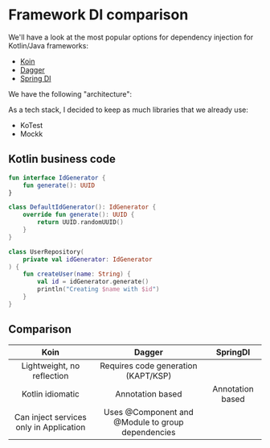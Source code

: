 # Framework DI comparison

We'll have a look at the most popular options for dependency injection for Kotlin/Java frameworks:

- [Koin](./docs/Koin.md)
- [Dagger](./docs/Dagger.md)
- [Spring DI](./docs/SpringDI.md)

We have the following "architecture":

As a tech stack, I decided to keep as much libraries that we already use:

- KoTest
- Mockk
  
## Kotlin business code

```kotlin
fun interface IdGenerator {
    fun generate(): UUID
}

class DefaultIdGenerator(): IdGenerator {
    override fun generate(): UUID {
        return UUID.randomUUID()
    }
}

class UserRepository(
    private val idGenerator: IdGenerator
) {
    fun createUser(name: String) {
        val id = idGenerator.generate()
        println("Creating $name with $id")
    }
}
```

## Comparison

|Koin|Dagger|SpringDI|
|:---:|:---:|:---:|
|Lightweight, no reflection|Requires code generation (KAPT/KSP)||
|Kotlin idiomatic|Annotation based|Annotation based|
|Can inject services only in Application|Uses @Component and @Module to group dependencies||
